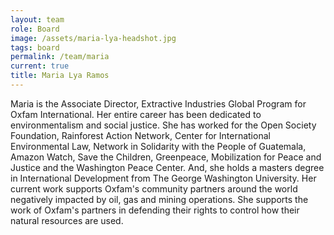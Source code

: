 ```yaml
---
layout: team
role: Board
image: /assets/maria-lya-headshot.jpg
tags: board
permalink: /team/maria
current: true
title: Maria Lya Ramos
---
```

Maria is the Associate Director, Extractive Industries Global Program for Oxfam International. Her entire career has been dedicated to environmentalism and social justice. She has worked for the Open Society Foundation, Rainforest Action Network, Center for International Environmental Law, Network in Solidarity with the People of Guatemala, Amazon Watch, Save the Children, Greenpeace, Mobilization for Peace and Justice and the Washington Peace Center. And, she holds a masters degree in International Development from The George Washington University. Her current work supports Oxfam's community partners around the world negatively impacted by oil, gas and mining operations. She supports the work of Oxfam's partners in defending their rights to control how their natural resources are used.
